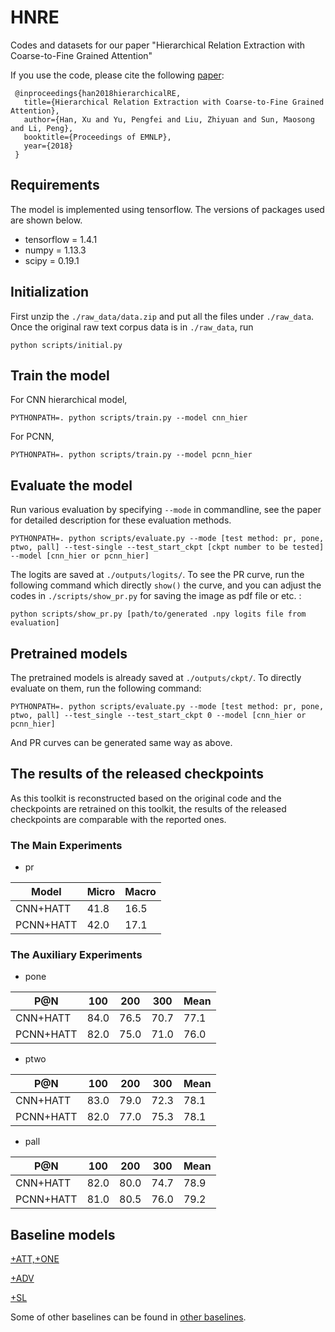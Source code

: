 # HNRE
Codes and datasets for our paper "Hierarchical Relation Extraction with Coarse-to-Fine Grained Attention"

If you use the code, please cite the following [paper](http://aclweb.org/anthology/D18-1247):

```
 @inproceedings{han2018hierarchicalRE,
   title={Hierarchical Relation Extraction with Coarse-to-Fine Grained Attention},
   author={Han, Xu and Yu, Pengfei and Liu, Zhiyuan and Sun, Maosong and Li, Peng},
   booktitle={Proceedings of EMNLP},
   year={2018}
 }
```


## Requirements

The model is implemented using tensorflow. The versions of packages used are shown below.

* tensorflow = 1.4.1
* numpy = 1.13.3
* scipy = 0.19.1

## Initialization

First unzip the `./raw_data/data.zip` and put all the files under `./raw_data`. Once the original raw text corpus data is in `./raw_data`, run

    python scripts/initial.py

## Train the model
For CNN hierarchical model,
    
    PYTHONPATH=. python scripts/train.py --model cnn_hier

For PCNN,

    PYTHONPATH=. python scripts/train.py --model pcnn_hier

## Evaluate the model

Run various evaluation by specifying `--mode` in commandline, see the paper for detailed description for these evaluation methods.

    PYTHONPATH=. python scripts/evaluate.py --mode [test method: pr, pone, ptwo, pall] --test-single --test_start_ckpt [ckpt number to be tested] --model [cnn_hier or pcnn_hier]

The logits are saved at `./outputs/logits/`. To see the PR curve, run the following command which directly `show()` the curve, and you can adjust the codes in `./scripts/show_pr.py` for saving the image as pdf file or etc. :
    
    python scripts/show_pr.py [path/to/generated .npy logits file from evaluation]

## Pretrained models

The pretrained models is already saved at `./outputs/ckpt/`. To directly evaluate on them, run the following command:

    PYTHONPATH=. python scripts/evaluate.py --mode [test method: pr, pone, ptwo, pall] --test_single --test_start_ckpt 0 --model [cnn_hier or pcnn_hier]

And PR curves can be generated same way as above.

## The results of the released checkpoints

As this toolkit is reconstructed based on the original code and the checkpoints are retrained on this toolkit, the results of the released checkpoints are comparable with the reported ones.

### The Main Experiments

* pr

|  Model   | Micro  |  Macro |
|  ----  | ----  | ---  |
| CNN+HATT  | 41.8 | 16.5  |
| PCNN+HATT  | 42.0 | 17.1  |


### The Auxiliary Experiments

* pone

|  P@N   | 100  |  200 | 300| Mean|
|  ----  | ----  | ---  | ---   | ---  |
| CNN+HATT  | 84.0 | 76.5  |  70.7 |  77.1 |
| PCNN+HATT  | 82.0 | 75.0  | 71.0 | 76.0|

* ptwo

|  P@N   | 100  |  200 | 300| Mean|
|  ----  | ----  | ---  | ---   | ---  |
| CNN+HATT  | 83.0 | 79.0  |  72.3 |  78.1 |
| PCNN+HATT  | 82.0 | 77.0  | 75.3 | 78.1|

* pall

|  P@N   | 100  |  200 | 300| Mean|
|  ----  | ----  | ---  | ---   | ---  |
| CNN+HATT  | 82.0 | 80.0  |  74.7 |  78.9 |
| PCNN+HATT  | 81.0 | 80.5  | 76.0 | 79.2|


## Baseline models

[+ATT,+ONE](https://github.com/thunlp/NRE )

[+ADV](https://github.com/jxwuyi/AtNRE)

[+SL](https://github.com/tyliupku/soft-label-RE)

Some of other baselines can be found in [other baselines](https://github.com/tyliupku/soft-label-RE/tree/master/emnlp17_plot).

